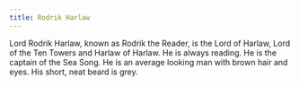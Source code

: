 ```yaml
---
title: Rodrik Harlaw
---
```


Lord Rodrik Harlaw, known as Rodrik the Reader, is the Lord of Harlaw, Lord of the Ten Towers and Harlaw of Harlaw. He is always reading. He is the captain of the Sea Song. He is an average looking man with brown hair and eyes. His short, neat beard is grey. 


